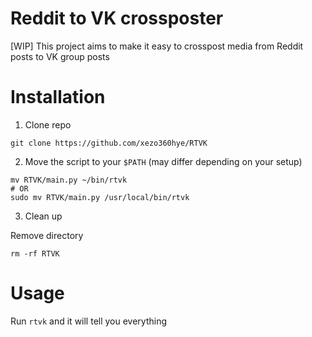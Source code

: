 # Reddit to VK crossposter

[WIP] This project aims to make it easy to crosspost media from Reddit posts to VK group posts


# Installation

1. Clone repo

```
git clone https://github.com/xezo360hye/RTVK
```

2. Move the script to your `$PATH` (may differ depending on your setup)

```
mv RTVK/main.py ~/bin/rtvk
# OR
sudo mv RTVK/main.py /usr/local/bin/rtvk
```

3. Clean up

Remove directory

```
rm -rf RTVK
```

# Usage

Run `rtvk` and it will tell you everything
